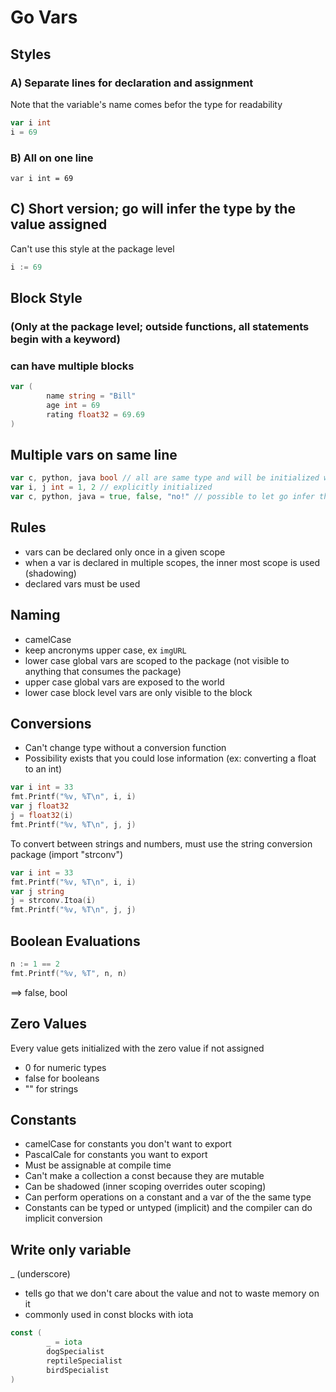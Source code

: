 # Go Vars

## Styles
### A) Separate lines for declaration and assignment
Note that the variable's name comes befor the type for readability
```go
var i int
i = 69
```

### B) All on one line
```
var i int = 69
```

## C) Short version; go will infer the type by the value assigned
Can't use this style at the package level
```go
i := 69
```

## Block Style
### (Only at the package level; outside functions, all statements begin with a keyword)
### can have multiple blocks
```go
var (
        name string = "Bill"
        age int = 69
        rating float32 = 69.69
)
```

## Multiple vars on same line
```go
var c, python, java bool // all are same type and will be initialized with the zero value for the type
var i, j int = 1, 2 // explicitly initialized
var c, python, java = true, false, "no!" // possible to let go infer the type if you do initialize with values
```

## Rules
- vars can be declared only once in a given scope
- when a var is declared in multiple scopes, the inner most scope is used (shadowing)
- declared vars must be used

## Naming
- camelCase
- keep ancronyms upper case, ex ```imgURL``` 
- lower case global vars are scoped to the package (not visible to anything that consumes the package)
- upper case global vars are exposed to the world
- lower case block level vars are only visible to the block

## Conversions
- Can't change type without a conversion function
- Possibility exists that you could lose information (ex: converting a float to an int)

```go
var i int = 33
fmt.Printf("%v, %T\n", i, i)
var j float32
j = float32(i)
fmt.Printf("%v, %T\n", j, j)
```

To convert between strings and numbers, must use the string conversion package (import "strconv")
```go
var i int = 33
fmt.Printf("%v, %T\n", i, i)
var j string
j = strconv.Itoa(i)
fmt.Printf("%v, %T\n", j, j)
```

## Boolean Evaluations
```go
n := 1 == 2
fmt.Printf("%v, %T", n, n)
```
==> false, bool

## Zero Values
Every value gets initialized with the zero value if not assigned
- 0 for numeric types
- false for booleans
- "" for strings

## Constants
- camelCase for constants you don't want to export
- PascalCale for constants you want to export
- Must be assignable at compile time
- Can't make a collection a const because they are mutable
- Can be shadowed (inner scoping overrides outer scoping)
- Can perform operations on a constant and a var of the the same type
- Constants can be typed or untyped (implicit) and the compiler can do implicit conversion

## Write only variable
_ (underscore)
- tells go that we don't care about the value and not to waste memory on it
- commonly used in const blocks with iota

```go
const (
        _ = iota
        dogSpecialist
        reptileSpecialist
        birdSpecialist
)
```
